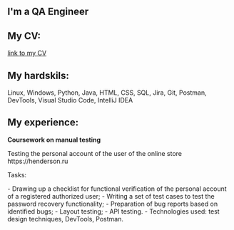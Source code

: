 ## I'm a QA Engineer
## My CV: 
[link to my CV](https://docs.google.com/document/d/1fs6OZGODtcUvfS7ZNXZ0FL4qKCQaIqNzG7OoObw8g2Q/edit?usp=sharing)
## My hardskils:
Linux, Windows, Python, Java, HTML, CSS, SQL, Jira, Git, Postman, DevTools,  Visual Studio Code, IntelliJ IDEA
## My experience:
**Coursework on manual testing**
<p>Testing the personal account of the user of the online store https://henderson.ru</p>
<p>Tasks:</p>
- Drawing up a checklist for functional verification of the personal account of a registered authorized user;
- Writing a set of test cases to test the password recovery functionality;
- Preparation of bug reports based on identified bugs;
- Layout testing;
- API testing.
- Technologies used: test design techniques, DevTools, Postman.